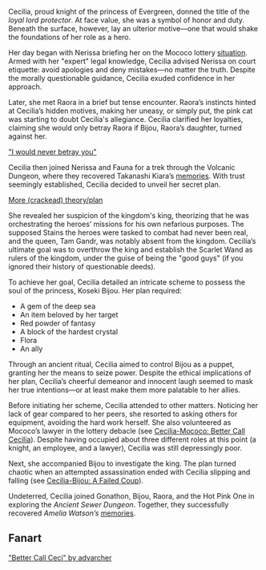 <!-- title: Cecilia Immergreen -->
<!-- status: Alive -->

Cecilia, proud knight of the princess of Evergreen, donned the title of the _loyal lord protector_. At face value, she was a symbol of honor and duty. Beneath the surface, however, lay an ulterior motive—one that would shake the foundations of her role as a hero.

Her day began with Nerissa briefing her on the Mococo lottery [situation](https://www.youtube.com/live/2ATTd32AV-Q?feature=shared&t=1085). Armed with her "expert" legal knowledge, Cecilia advised Nerissa on court etiquette: avoid apologies and deny mistakes—no matter the truth. Despite the morally questionable guidance, Cecilia exuded confidence in her approach.

Later, she met Raora in a brief but tense encounter. Raora’s instincts hinted at Cecilia’s hidden motives, making her uneasy, or simply put, the pink cat was starting to doubt Cecilia's allegiance. Cecilia clarified her loyalties, claiming she would only betray Raora if Bijou, Raora’s daughter, turned against her.

["I would never betray you"](#embed:https://www.youtube.com/live/2ATTd32AV-Q?t=1710)

Cecilia then joined Nerissa and Fauna for a trek through the Volcanic Dungeon, where they recovered Takanashi Kiara’s [memories](https://www.youtube.com/live/2ATTd32AV-Q?feature=shared&t=4084). With trust seemingly established, Cecilia decided to unveil her secret plan.

[More (crackead) theory/plan](#embed:https://www.youtube.com/embed/2ATTd32AV-Q?t=4221)

She revealed her suspicion of the kingdom's king, theorizing that he was orchestrating the heroes’ missions for his own nefarious purposes. The supposed Stains the heroes were tasked to combat had never been real, and the queen, Tam Gandr, was notably absent from the kingdom. Cecilia’s ultimate goal was to overthrow the king and establish the Scarlet Wand as rulers of the kingdom, under the guise of being the "good guys" (if you ignored their history of questionable deeds).

To achieve her goal, Cecilia detailed an intricate scheme to possess the soul of the princess, Koseki Bijou. Her plan required:

- A gem of the deep sea
- An item beloved by her target
- Red powder of fantasy
- A block of the hardest crystal
- Flora
- An ally

Through an ancient ritual, Cecilia aimed to control Bijou as a puppet, granting her the means to seize power. Despite the ethical implications of her plan, Cecilia’s cheerful demeanor and innocent laugh seemed to mask her true intentions—or at least make them more palatable to her allies.

Before initiating her scheme, Cecilia attended to other matters. Noticing her lack of gear compared to her peers, she resorted to asking others for equipment, avoiding the hard work herself. She also volunteered as Mococo’s lawyer in the lottery debacle (see [Cecilia-Mococo: Better Call Cecilia](#edge:mococo-cecilia)). Despite having occupied about three different roles at this point (a knight, an employee, and a lawyer), Cecilia was still depressingly poor.

Next, she accompanied Bijou to investigate the king. The plan turned chaotic when an attempted assassination ended with Cecilia slipping and falling (see [Cecilia-Bijou: A Failed Coup](#edge:bijou-cecilia)).

Undeterred, Cecilia joined Gonathon, Bijou, Raora, and the Hot Pink One in exploring the _Ancient Sewer Dungeon_. Together, they successfully recovered _Amelia Watson’s_ [memories](https://www.youtube.com/live/2ATTd32AV-Q?feature=shared&t=12991).

## Fanart

["Better Call Ceci" by advarcher](https://x.com/Anonamos_701/status/1831536576620585414)
